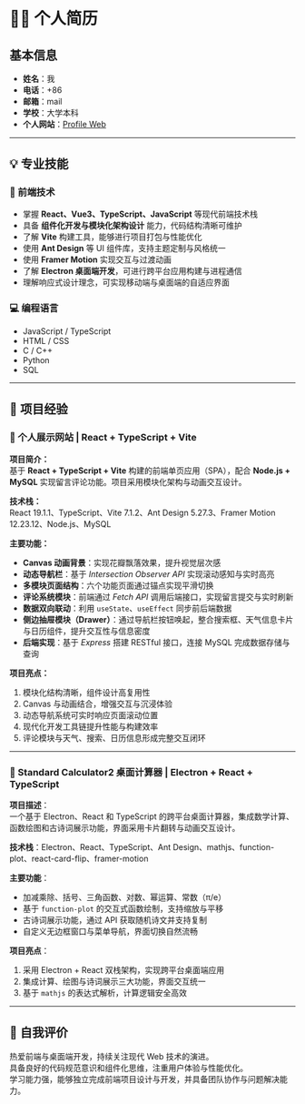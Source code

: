 # 🧑‍💻 个人简历

## 基本信息
- **姓名**：我  
- **电话**：+86
- **邮箱**：mail
- **学校**：大学本科
- **个人网站**：[Profile Web](https://myweb-lyart-one.vercel.app)

---

## 💡 专业技能

### 🎯 前端技术
- 掌握 **React、Vue3、TypeScript、JavaScript** 等现代前端技术栈  
- 具备 **组件化开发与模块化架构设计** 能力，代码结构清晰可维护  
- 了解 **Vite** 构建工具，能够进行项目打包与性能优化  
- 使用 **Ant Design** 等 UI 组件库，支持主题定制与风格统一  
- 使用 **Framer Motion** 实现交互与过渡动画  
- 了解 **Electron 桌面端开发**，可进行跨平台应用构建与进程通信  
- 理解响应式设计理念，可实现移动端与桌面端的自适应界面  

### 💻 编程语言
- JavaScript / TypeScript  
- HTML / CSS  
- C / C++  
- Python  
- SQL  

---

## 🚀 项目经验

### 🎨 个人展示网站 | React + TypeScript + Vite  
**项目简介：**  
基于 **React + TypeScript + Vite** 构建的前端单页应用（SPA），配合 **Node.js + MySQL** 实现留言评论功能。项目采用模块化架构与动画交互设计。  

**技术栈：**  
React 19.1.1、TypeScript、Vite 7.1.2、Ant Design 5.27.3、Framer Motion 12.23.12、Node.js、MySQL  

**主要功能：**  
- **Canvas 动画背景**：实现花瓣飘落效果，提升视觉层次感  
- **动态导航栏**：基于 *Intersection Observer API* 实现滚动感知与实时高亮  
- **多模块页面结构**：六个功能页面通过锚点实现平滑切换  
- **评论系统模块**：前端通过 *Fetch API* 调用后端接口，实现留言提交与实时刷新  
- **数据双向联动**：利用 `useState`、`useEffect` 同步前后端数据  
- **侧边抽屉模块（Drawer）**：通过导航栏按钮唤起，整合搜索框、天气信息卡片与日历组件，提升交互性与信息密度  
- **后端实现**：基于 *Express* 搭建 RESTful 接口，连接 MySQL 完成数据存储与查询  

**项目亮点：**  
1. 模块化结构清晰，组件设计高复用性  
2. Canvas 与动画结合，增强交互与沉浸体验  
3. 动态导航系统可实时响应页面滚动位置  
4. 现代化开发工具链提升性能与构建效率  
5. 评论模块与天气、搜索、日历信息形成完整交互闭环 


---

### 🧮 Standard Calculator2 桌面计算器 | Electron + React + TypeScript
**项目描述**：  
一个基于 Electron、React 和 TypeScript 的跨平台桌面计算器，集成数学计算、函数绘图和古诗词展示功能，界面采用卡片翻转与动画交互设计。  

**技术栈**：Electron、React、TypeScript、Ant Design、mathjs、function-plot、react-card-flip、framer-motion  

**主要功能**：
- 加减乘除、括号、三角函数、对数、幂运算、常数（π/e）  
- 基于 `function-plot` 的交互式函数绘制，支持缩放与平移  
- 古诗词展示功能，通过 API 获取随机诗文并支持复制  
- 自定义无边框窗口与菜单导航，界面切换自然流畅  

**项目亮点**：
1. 采用 Electron + React 双栈架构，实现跨平台桌面端应用  
2. 集成计算、绘图与诗词展示三大功能，界面交互统一  
3. 基于 `mathjs` 的表达式解析，计算逻辑安全高效  

---

## 🌱 自我评价
热爱前端与桌面端开发，持续关注现代 Web 技术的演进。  
具备良好的代码规范意识和组件化思维，注重用户体验与性能优化。  
学习能力强，能够独立完成前端项目设计与开发，并具备团队协作与问题解决能力。
